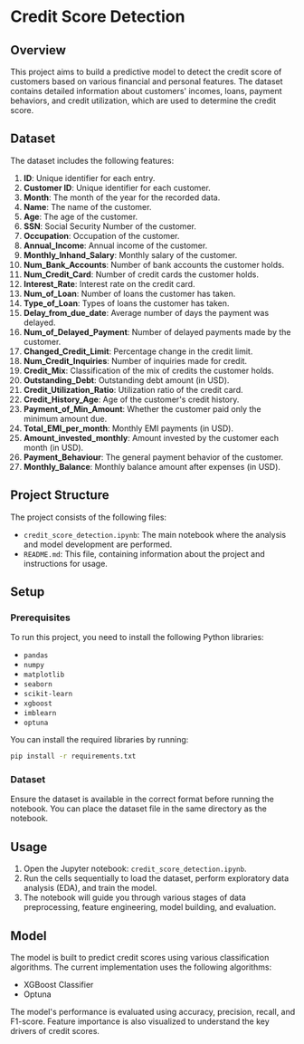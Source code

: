 # Credit Score Detection

## Overview

This project aims to build a predictive model to detect the credit score of customers based on various financial and personal features. The dataset contains detailed information about customers' incomes, loans, payment behaviors, and credit utilization, which are used to determine the credit score.

## Dataset

The dataset includes the following features:

1. **ID**: Unique identifier for each entry.
2. **Customer ID**: Unique identifier for each customer.
3. **Month**: The month of the year for the recorded data.
4. **Name**: The name of the customer.
5. **Age**: The age of the customer.
6. **SSN**: Social Security Number of the customer.
7. **Occupation**: Occupation of the customer.
8. **Annual_Income**: Annual income of the customer.
9. **Monthly_Inhand_Salary**: Monthly salary of the customer.
10. **Num_Bank_Accounts**: Number of bank accounts the customer holds.
11. **Num_Credit_Card**: Number of credit cards the customer holds.
12. **Interest_Rate**: Interest rate on the credit card.
13. **Num_of_Loan**: Number of loans the customer has taken.
14. **Type_of_Loan**: Types of loans the customer has taken.
15. **Delay_from_due_date**: Average number of days the payment was delayed.
16. **Num_of_Delayed_Payment**: Number of delayed payments made by the customer.
17. **Changed_Credit_Limit**: Percentage change in the credit limit.
18. **Num_Credit_Inquiries**: Number of inquiries made for credit.
19. **Credit_Mix**: Classification of the mix of credits the customer holds.
20. **Outstanding_Debt**: Outstanding debt amount (in USD).
21. **Credit_Utilization_Ratio**: Utilization ratio of the credit card.
22. **Credit_History_Age**: Age of the customer's credit history.
23. **Payment_of_Min_Amount**: Whether the customer paid only the minimum amount due.
24. **Total_EMI_per_month**: Monthly EMI payments (in USD).
25. **Amount_invested_monthly**: Amount invested by the customer each month (in USD).
26. **Payment_Behaviour**: The general payment behavior of the customer.
27. **Monthly_Balance**: Monthly balance amount after expenses (in USD).


## Project Structure

The project consists of the following files:

- `credit_score_detection.ipynb`: The main notebook where the analysis and model development are performed.
- `README.md`: This file, containing information about the project and instructions for usage.

## Setup

### Prerequisites

To run this project, you need to install the following Python libraries:

- `pandas`
- `numpy`
- `matplotlib`
- `seaborn`
- `scikit-learn`
- `xgboost`
- `imblearn`
- `optuna`

You can install the required libraries by running:

```bash
pip install -r requirements.txt
```

### Dataset

Ensure the dataset is available in the correct format before running the notebook. You can place the dataset file in the same directory as the notebook.

## Usage
1. Open the Jupyter notebook: `credit_score_detection.ipynb`.
2. Run the cells sequentially to load the dataset, perform exploratory data analysis (EDA), and train the model.
3. The notebook will guide you through various stages of data preprocessing, feature engineering, model building, and evaluation.


## Model

The model is built to predict credit scores using various classification algorithms. The current implementation uses the following algorithms:

- XGBoost Classifier
- Optuna

The model's performance is evaluated using accuracy, precision, recall, and F1-score. Feature importance is also visualized to understand the key drivers of credit scores.
